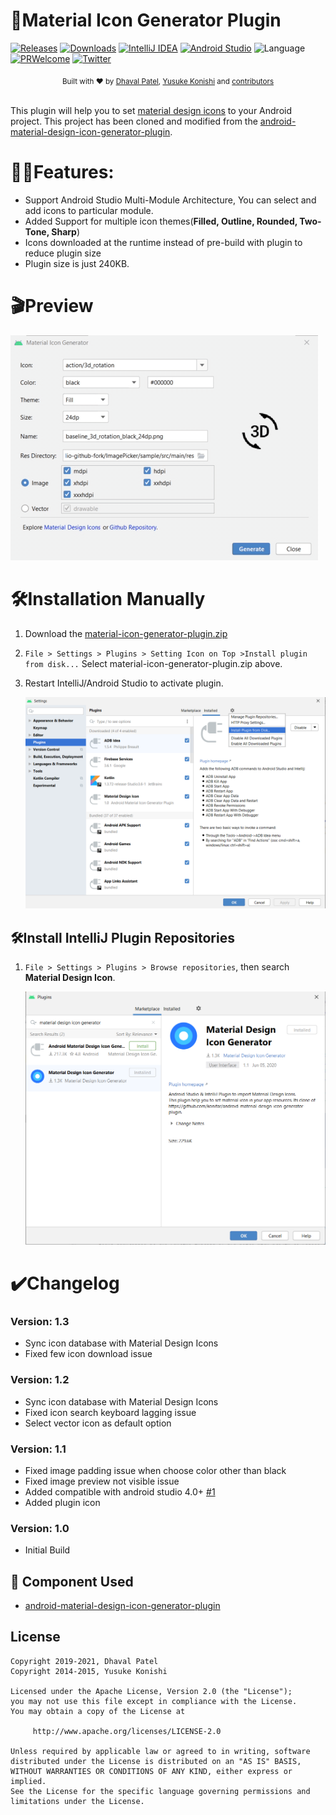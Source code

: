  🎯Material Icon Generator Plugin
=============================================

[![Releases](https://img.shields.io/github/release/Dhaval2404/material-icon-generator-plugin/all.svg?style=flat-square)](https://github.com/Dhaval2404/material-icon-generator-plugin/releases)
[![Downloads](https://img.shields.io/jetbrains/plugin/d/14170-material-design-icon)](https://plugins.jetbrains.com/plugin/14170-material-design-icon)
[![IntelliJ IDEA](https://img.shields.io/badge/IntelliJ%20IDEA-2018.1%2B-green)](https://www.jetbrains.com/idea/download/)
[![Android Studio](https://img.shields.io/badge/Android%20Studio-3.2%2B-green)](https://developer.android.com/studio)
![Language](https://img.shields.io/badge/language-java-red)
[![PRWelcome](https://img.shields.io/badge/PRs-welcome-brightgreen.svg)](https://github.com/Dhaval2404/material-icon-generator-plugin)
[![Twitter](https://img.shields.io/twitter/url/https/github.com/Dhaval2404/material-icon-generator-plugin.svg?style=social)](https://twitter.com/intent/tweet?text=Check%20out%20the%20Material%20Icon%20Generator%20Plugin%20to%20import%20material%20design%20icon%20into%20your%20android%20projects.%20%0Ahttps%3A%2F%2Fgithub.com%2FDhaval2404%2Fmaterial-icon-generator-plugin%20%23AndroidDev%20%23Android)

<div align="center">
  <sub>Built with ❤︎ by
  <a href="https://twitter.com/Dhaval2404">Dhaval Patel</a>, 
  <a href="https://github.com/konifar">Yusuke Konishi</a> and
  <a href="https://github.com/dhaval2404/material-icon-generator-plugin/graphs/contributors"> contributors</a>
  </sub>
</div>
<br/>

This plugin will help you to set [material design icons](https://material.io/resources/icons) to your Android project. This project has been cloned and modified from the [android-material-design-icon-generator-plugin](https://github.com/konifar/android-material-design-icon-generator-plugin).


# 🐱‍🏍Features:

- Support Android Studio Multi-Module Architecture, You can select and add icons to particular module.
- Added Support for multiple icon themes(**Filled, Outline, Rounded, Two-Tone, Sharp**) 	
- Icons downloaded at the runtime instead of pre-build with plugin to reduce plugin size
- Plugin size is just 240KB.


# 🎬Preview
 ![material-icon-generator-plugin-demo.gif](https://github.com/Dhaval2404/material-icon-generator-plugin/blob/master/art/material-icon-generator-plugin-demo.gif)

# 🛠Installation Manually

1. Download the [material-icon-generator-plugin.zip](https://github.com/dhaval2404/material-icon-generator-plugin/raw/master/material-icon-generator-plugin.zip)

2. `File > Settings > Plugins > Setting Icon on Top >Install plugin from disk...` Select material-icon-generator-plugin.zip above.

3. Restart IntelliJ/Android Studio to activate plugin.

    <img src="https://github.com/Dhaval2404/material-icon-generator-plugin/blob/master/art/plugin-manual-installation.png" width="640">

## 🛠Install IntelliJ Plugin Repositories

1. `File > Settings > Plugins > Browse repositories`, then search **Material Design Icon**.

    <img src="https://github.com/Dhaval2404/material-icon-generator-plugin/blob/master/art/intellij-plugin-repositories.png" width="640">

# ✔️Changelog


### Version: 1.3

   * Sync icon database with Material Design Icons
   * Fixed few icon download issue

### Version: 1.2

   * Sync icon database with Material Design Icons
   * Fixed icon search keyboard lagging issue
   * Select vector icon as default option

### Version: 1.1

   * Fixed image padding issue when choose color other than black 
   * Fixed image preview not visible issue
   * Added compatible with android studio 4.0+ [#1](https://github.com/Dhaval2404/material-icon-generator-plugin/issues/1)
   * Added plugin icon

### Version: 1.0

  * Initial Build

## 📃 Component Used
* [android-material-design-icon-generator-plugin](https://github.com/konifar/android-material-design-icon-generator-plugin)


## License

    Copyright 2019-2021, Dhaval Patel
	Copyright 2014-2015, Yusuke Konishi

    Licensed under the Apache License, Version 2.0 (the "License");
    you may not use this file except in compliance with the License.
    You may obtain a copy of the License at

         http://www.apache.org/licenses/LICENSE-2.0

    Unless required by applicable law or agreed to in writing, software
    distributed under the License is distributed on an "AS IS" BASIS,
    WITHOUT WARRANTIES OR CONDITIONS OF ANY KIND, either express or implied.
    See the License for the specific language governing permissions and
    limitations under the License.
    
